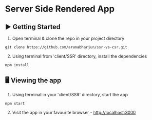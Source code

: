# Server Side Rendered App

## ▶️ Getting Started

1. Open terminal & clone the repo in your project directory
```
git clone https://github.com/arunabharjun/ssr-vs-csr.git
```

2. Using terminal from 'client/SSR' directory, install the dependencies
```
npm install
```

## 🖥 Viewing the app

1. Using terminal in your 'client/SSR' directory, start the app
```
npm start
```

2. Visit the app in your favourite browser - 
[http://localhost:3000](http://localhost:3000)
